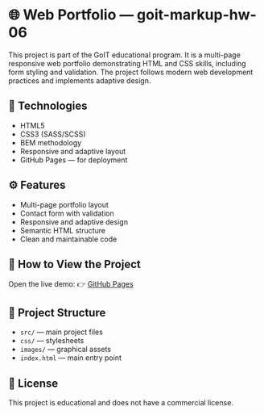 # 🌐 Web Portfolio — goit-markup-hw-06

This project is part of the GoIT educational program. It is a multi-page responsive web portfolio demonstrating HTML and CSS skills, including form styling and validation. The project follows modern web development practices and implements adaptive design.

## 🔧 Technologies

- HTML5
- CSS3 (SASS/SCSS)
- BEM methodology
- Responsive and adaptive layout
- GitHub Pages — for deployment

## ⚙️ Features

- Multi-page portfolio layout
- Contact form with validation
- Responsive and adaptive design
- Semantic HTML structure
- Clean and maintainable code

## 🚀 How to View the Project

Open the live demo:
👉 [GitHub Pages](https://vitalii-mieliet.github.io/goit-markup-hw-06)

## 📁 Project Structure

- `src/` — main project files
- `css/` — stylesheets
- `images/` — graphical assets
- `index.html` — main entry point

## 📄 License

This project is educational and does not have a commercial license.
